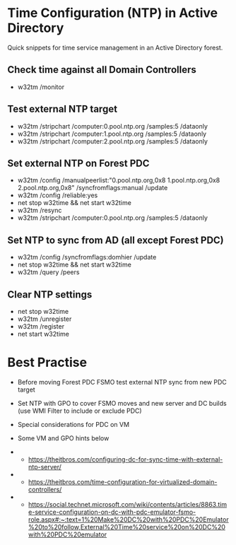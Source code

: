 # Time Configuration (NTP) in Active Directory

Quick snippets for time service management in an Active Directory forest.

## Check time against all Domain Controllers

- w32tm /monitor

## Test external NTP target

- w32tm /stripchart /computer:0.pool.ntp.org /samples:5 /dataonly
- w32tm /stripchart /computer:1.pool.ntp.org /samples:5 /dataonly
- w32tm /stripchart /computer:2.pool.ntp.org /samples:5 /dataonly

## Set external NTP on Forest PDC

- w32tm /config /manualpeerlist:"0.pool.ntp.org,0x8 1.pool.ntp.org,0x8 2.pool.ntp.org,0x8" /syncfromflags:manual /update
- w32tm /config /reliable:yes
- net stop w32time && net start w32time
- w32tm /resync
- w32tm /stripchart /computer:0.pool.ntp.org /samples:5 /dataonly

## Set NTP to sync from AD (all except Forest PDC)

- w32tm /config /syncfromflags:domhier /update
- net stop w32time && net start w32time
- w32tm /query /peers

## Clear NTP settings

- net stop w32time 
- w32tm /unregister 
- w32tm /register 
- net start w32time

# Best Practise 

- Before moving Forest PDC FSMO test external NTP sync from new PDC target
- Set NTP with GPO to cover FSMO moves and new server and DC builds (use WMI Filter to include or exclude PDC)
- Special considerations for PDC on VM

- Some VM and GPO hints below 

- - https://theitbros.com/configuring-dc-for-sync-time-with-external-ntp-server/
- - https://theitbros.com/time-configuration-for-virtualized-domain-controllers/
- - https://social.technet.microsoft.com/wiki/contents/articles/8863.time-service-configuration-on-dc-with-pdc-emulator-fsmo-role.aspx#:~:text=1%20Make%20DC%20with%20PDC%20Emulator%20to%20follow,External%20Time%20service%20on%20DC%20with%20PDC%20emulator


